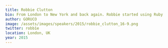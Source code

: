 ```yaml
---
title: Robbie Clutton
bio: From London to New York and back again. Robbie started using Ruby in anger after joining Pivotal Labs in 2012 after years of Java, Scala and a little .NET. Not coding as much as he would like, Robbie now helps run the Pivotal Labs office in London but dabbles in Golang and Clojure when he gets the chance. The best place to find Robbie is on Twitter, @robb1e.
author: GORUCO
image: /assets/images/speakers/2015/robbie_clutton_16-9.png
twitter: robb1e
location: London, UK
year: 2015
---
```

